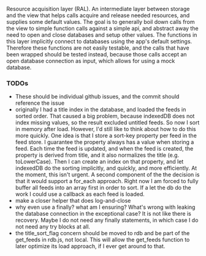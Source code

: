 Resource acquisition layer (RAL). An intermediate layer between storage and the view that helps calls acquire and release needed resources, and supplies some default values. The goal is to generally boil down calls from the view to simple function calls against a simple api, and abstract away the need to open and close databases and setup other values. The functions in this layer implicitly connect to databases using the app's default settings. Therefore these functions are not easily testable, and the calls that have been wrapped should be tested instead, because those calls accept an open database connection as input, which allows for using a mock database.

### TODOs

* These should be individual github issues, and the commit should reference the issue
* originally I had a title index in the database, and loaded the feeds in sorted order. That caused a big problem, because indexedDB does not index missing values, so the result excluded untitled feeds. So now I sort in memory after load. However, I'd still like to think about how to do this more quickly. One idea is that I store a sort-key property per feed in the feed store. I guarantee the property always has a value when storing a feed. Each time the feed is updated, and when the feed is created, the
property is derived from title, and it also normalizes the title (e.g. toLowerCase). Then I can create an index on that property, and let indexedDB do the sorting implicitly, and quickly, and more efficiently. At the moment, this isn't urgent. A second component of the the decision is that it would support a for_each approach. Right now I am forced to fully buffer all feeds into an array first in order to sort. If a let the db do the work I could use a callback as each feed is loaded.
* make a closer helper that does log-and-close
* why even use a finally? what am I ensuring? What's wrong with leaking the database connection in the exceptional case? It is not like there is recovery. Maybe I do not need any finally statements, in which case I do not need any try blocks at all.
* the title_sort_flag concern should be moved to rdb and be part of the get_feeds in rdb.js, not local. This will allow the get_feeds function to later optimize its load approach, if I ever get around to that.
